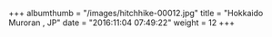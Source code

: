 +++
albumthumb = "/images/hitchhike-00012.jpg"
title = "Hokkaido Muroran , JP"
date = "2016:11:04 07:49:22"
weight = 12
+++

